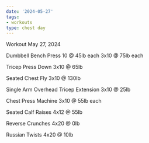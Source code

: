 ```yaml
---
date: '2024-05-27'
tags:
- workouts
type: chest day
---
```


Workout May 27, 2024

Dumbbell Bench Press
10 @ 45lb each
3x10 @ 75lb each

Tricep Press Down
3x10 @ 65lb

Seated Chest Fly
3x10 @ 130lb

Single Arm Overhead Tricep Extension
3x10 @ 25lb

Chest Press Machine
3x10 @ 55lb each

Seated Calf Raises
4x12 @ 55lb

Reverse Crunches
4x20 @ 0lb

Russian Twists
4x20 @ 10lb